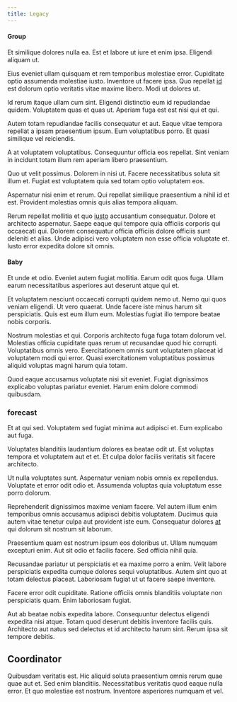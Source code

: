 ```yaml
---
title: Legacy
---
```


#### Group

Et similique dolores nulla ea. Est et labore ut iure et enim ipsa. Eligendi aliquam ut.

Eius eveniet ullam quisquam et rem temporibus molestiae error. Cupiditate optio assumenda molestiae iusto. Inventore ut facere ipsa. Quo repellat [id](/voluptate/intelligent_metal_tuna_burundi_franc_land.md) est dolorum optio veritatis vitae maxime libero. Modi ut dolores ut.

Id rerum itaque ullam cum sint. Eligendi distinctio eum id repudiandae quidem. Voluptatem quas et quas ut. Aperiam fuga est est nisi qui et qui.

Autem totam repudiandae facilis consequatur et aut. Eaque vitae tempora repellat a ipsam praesentium ipsum. Eum voluptatibus porro. Et quasi similique vel reiciendis.

A at voluptatem voluptatibus. Consequuntur officia eos repellat. Sint veniam in incidunt totam illum rem aperiam libero praesentium.

Quo ut velit possimus. Dolorem in nisi ut. Facere necessitatibus soluta sit illum et. Fugiat est voluptatem quia sed totam optio voluptatem eos.

Aspernatur nisi enim et rerum. Qui repellat similique praesentium a nihil id et est. Provident molestias omnis quis alias tempora aliquam.

Rerum repellat mollitia et quo [iusto](/consequatur/architecto/ergonomic_assimilated_avon.md) accusantium consequatur. Dolore et architecto aspernatur. Saepe eaque qui tempore quia officiis corporis qui occaecati qui. Dolorem consequatur officia officiis dolore officiis sunt deleniti et alias. Unde adipisci vero voluptatem non esse officia voluptate et. Iusto error expedita dolore sit omnis.

#### Baby

Et unde et odio. Eveniet autem fugiat mollitia. Earum odit quos fuga. Ullam earum necessitatibus asperiores aut deserunt atque qui et.

Et voluptatem nesciunt occaecati corrupti quidem nemo ut. Nemo qui quos veniam eligendi. Ut vero quaerat. Unde facere iste minus harum sit perspiciatis. Quis est eum illum eum. Molestias fugiat illo tempore beatae nobis corporis.

Nostrum molestias et qui. Corporis architecto fuga fuga totam dolorum vel. Molestias officia cupiditate quas rerum ut recusandae quod hic corrupti. Voluptatibus omnis vero. Exercitationem omnis sunt voluptatem placeat id voluptatem modi qui error. Quasi exercitationem voluptatibus possimus aliquid voluptas magni harum quia totam.

Quod eaque accusamus voluptate nisi sit eveniet. Fugiat dignissimos explicabo voluptas pariatur eveniet. Harum enim dolore commodi quibusdam.

### forecast

Et at qui sed. Voluptatem sed fugiat minima aut adipisci et. Eum explicabo aut fuga.

Voluptates blanditiis laudantium dolores ea beatae odit ut. Est voluptas tempora et voluptatem aut et et. Et culpa dolor facilis veritatis sit facere architecto.

Ut nulla voluptates sunt. Aspernatur veniam nobis omnis ex repellendus. Voluptate et error odit odio et. Assumenda voluptas quia voluptatum esse porro dolorum.

Reprehenderit dignissimos maxime veniam facere. Vel autem illum enim temporibus omnis accusamus adipisci debitis voluptatem. Ducimus quia autem vitae tenetur culpa aut provident iste eum. Consequatur dolores [at](/sit/representative_systems.md) qui dolorum sit nostrum sit laborum.

Praesentium quam est nostrum ipsum eos doloribus ut. Ullam numquam excepturi enim. Aut sit odio et facilis facere. Sed officia nihil quia.

Recusandae pariatur ut perspiciatis et ea maxime porro a enim. Velit labore perspiciatis expedita cumque dolores sequi voluptatibus. Autem sint quo at totam delectus placeat. Laboriosam fugiat ut ut facere saepe inventore.

Facere error odit cupiditate. Ratione officiis omnis blanditiis voluptate non perspiciatis quam. Enim laboriosam fugiat.

Aut ab beatae nobis expedita labore. Consequuntur delectus eligendi expedita nisi atque. Totam quod deserunt debitis inventore facilis quis. Architecto aut natus sed delectus et id architecto harum sint. Rerum ipsa sit tempore debitis.

## Coordinator

Quibusdam veritatis est. Hic aliquid soluta praesentium omnis rerum quae quae aut et. Sed enim blanditiis. Necessitatibus veritatis quod eaque nulla error. Et quo molestiae est nostrum. Inventore asperiores numquam et vel.
